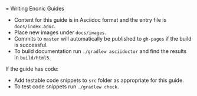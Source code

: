 = Writing Enonic Guides

* Content for this guide is in Asciidoc format and the entry file is `docs/index.adoc`.
* Place new images under `docs/images`.
* Commits to `master` will automatically be published to `gh-pages` if the build is successful.
* To build documentation run `./gradlew asciidoctor` and find the results in `build/html5`.

If the guide has code:

* Add testable code snippets to `src` folder as appropriate for this guide.
* To test code snippets run `./gradlew check`.
